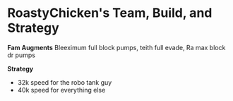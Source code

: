 # RoastyChicken's Team, Build, and Strategy

**Fam Augments**
Bleeximum full block pumps, teith full evade, Ra max block dr pumps

**Strategy**
- 32k speed for the robo tank guy
- 40k speed for everything else
